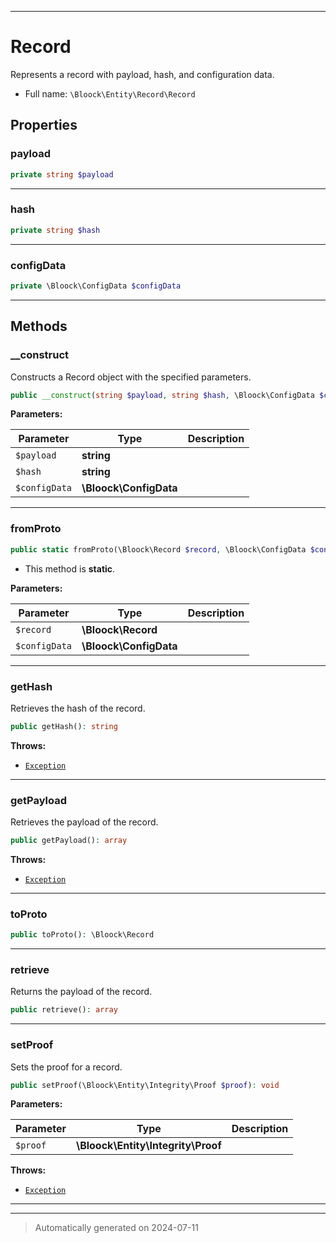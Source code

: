 ***

# Record

Represents a record with payload, hash, and configuration data.



* Full name: `\Bloock\Entity\Record\Record`



## Properties


### payload



```php
private string $payload
```






***

### hash



```php
private string $hash
```






***

### configData



```php
private \Bloock\ConfigData $configData
```






***

## Methods


### __construct

Constructs a Record object with the specified parameters.

```php
public __construct(string $payload, string $hash, \Bloock\ConfigData $configData): mixed
```








**Parameters:**

| Parameter | Type | Description |
|-----------|------|-------------|
| `$payload` | **string** |  |
| `$hash` | **string** |  |
| `$configData` | **\Bloock\ConfigData** |  |





***

### fromProto



```php
public static fromProto(\Bloock\Record $record, \Bloock\ConfigData $configData): \Bloock\Entity\Record\Record
```



* This method is **static**.




**Parameters:**

| Parameter | Type | Description |
|-----------|------|-------------|
| `$record` | **\Bloock\Record** |  |
| `$configData` | **\Bloock\ConfigData** |  |





***

### getHash

Retrieves the hash of the record.

```php
public getHash(): string
```











**Throws:**

- [`Exception`](../../../Exception.md)



***

### getPayload

Retrieves the payload of the record.

```php
public getPayload(): array
```











**Throws:**

- [`Exception`](../../../Exception.md)



***

### toProto



```php
public toProto(): \Bloock\Record
```












***

### retrieve

Returns the payload of the record.

```php
public retrieve(): array
```












***

### setProof

Sets the proof for a record.

```php
public setProof(\Bloock\Entity\Integrity\Proof $proof): void
```








**Parameters:**

| Parameter | Type | Description |
|-----------|------|-------------|
| `$proof` | **\Bloock\Entity\Integrity\Proof** |  |




**Throws:**

- [`Exception`](../../../Exception.md)



***


***
> Automatically generated on 2024-07-11
